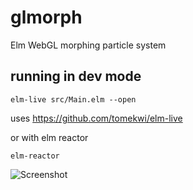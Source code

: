# glmorph
Elm WebGL morphing particle system

## running in dev mode

`elm-live src/Main.elm --open`

uses https://github.com/tomekwi/elm-live

or with elm reactor

`elm-reactor`

![Screenshot](https://media.giphy.com/media/3ohzdHlHJMpgW5IoXC/giphy.gif)